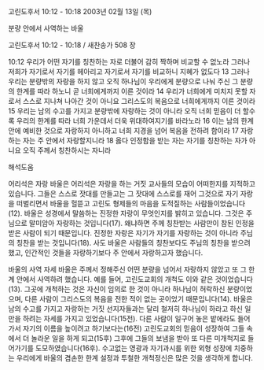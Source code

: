 고린도후서 10:12 - 10:18 
2003년 02월 13일 (목)

분량 안에서 사역하는 바울



고린도후서 10:12 - 10:18 / 새찬송가 508 장


10:12 우리가 어떤 자기를 칭찬하는 자로 더불어 감히 짝하며 비교할 수 없노라 그러나 저희가 자기로서 자기를 헤아리고 자기로서 자기를 비교하니 지혜가 없도다 
13 그러나 우리는 분량밖의 자랑을 하지 않고 오직 하나님이 우리에게 분량으로 나눠 주신 그 분량의 한계를 따라 하노니 곧 너희에게까지 이른 것이라 
14 우리가 너희에게 미치지 못할 자로서 스스로 지나쳐 나아간 것이 아니요 그리스도의 복음으로 너희에게까지 이른 것이라 
15 우리는 남의 수고를 가지고 분량밖에 자랑하는 것이 아니라 오직 너희 믿음이 더 할수록 우리의 한계를 따라 너희 가운데서 더욱 위대하여지기를 바라노라 
16 이는 남의 한계 안에 예비한 것으로 자랑하지 아니하고 너희 지경을 넘어 복음을 전하려 함이라 
17 자랑하는 자는 주 안에서 자랑할지니라 
18 옳다 인정함을 받는 자는 자기를 칭찬하는 자가 아니요 오직 주께서 칭찬하시는 자니라

해석도움





어리석은 자랑 
바울은 어리석은 자랑을 하는 거짓 교사들의 모습이 어떠한지를 지적하고 있습니다. 그들은 스스로 잣대를 만들고는 그 잣대에 스스로를 재어 그것으로 자기 자랑을 떠벌리면서 바울을 헐뜯고 고린도 형제들의 마음을 도적질하는 사람들이었습니다(12). 바울은 성경에서 말씀하는 진정한 자랑이 무엇인지를 밝히고 있습니다. 그것은 주님으로 말미암아 자랑하는 것입니다(17). 왜냐하면 주께 칭찬받는 사람만이 참된 인정을 받은 사람이 되기 때문입니다. 진정한 자랑은 자기가 자기를 자랑하는 것이 아니라 주님의 칭찬을 받는 것입니다(18). 사도 바울은 사람들의 칭찬보다도 주님의 칭찬을 받으려 했고, 인간적인 것들을 자랑하기보다 주 안에서 자랑하고자 했습니다.

바울의 사역 자세 
바울은 주께서 정해주신 어떤 분량을 넘어서 자랑하지 않았고 또 그 한계 안에서 사역하려 했습니다. 예를 들어, 고린도교회의 개척도 이와 같은 것이었습니다(13). 그곳에 개척하는 것은 자신이 임의로 한 것이 아니라 하나님이 허락하신 분량이었으며, 다른 사람이 그리스도의 복음을 전한 적이 없는 곳이었기 때문입니다(14). 바울은 남의 수고를 가지고 자랑하는 거짓 선지자들과는 달리 철저히 하나님이 하라고 하신 일만을 하려는 자세를 가지고 있었습니다(15전). 다른 사람이 일구어 놓은 밭에라도 들어가서 자기의 이름을 높이려고 하기보다는(16전) 고린도교회의 믿음이 성장하여 그들 속에서 더 놀라운 일을 하게 되고(15후) 그후에 그들의 보냄을 받아 또 다른 미개척지로 들어가기를 도모하였습니다(16후). 수고없는 영광과 자기과시를 위한 외형 성장에 치중하는 우리에게 바울의 겸손한 한계 설정과 투철한 개척정신은 많은 것을 생각하게 합니다.